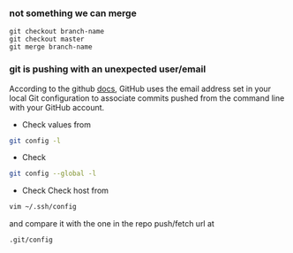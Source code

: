 ### not something we can merge

```
git checkout branch-name
git checkout master
git merge branch-name
```

### git is pushing with an unexpected user/email
According to the github [docs](https://help.github.com/articles/setting-your-commit-email-address-in-git/), GitHub uses the email address set in your local Git configuration to associate commits pushed from the command line with your GitHub account.
* Check values from
```bash
git config -l
```
* Check
```bash
git config --global -l
```
* Check
Check host from
```bash
vim ~/.ssh/config
```
and compare it with the one in the repo push/fetch url at
```bash
.git/config
```
